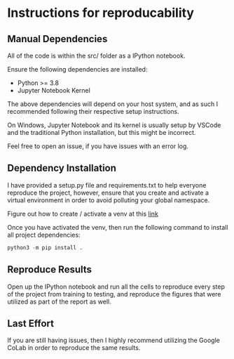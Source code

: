 # Instructions for reproducability

## Manual Dependencies

All of the code is within the src/ folder as a IPython notebook.

Ensure the following dependencies are installed:

- Python >= 3.8
- Jupyter Notebook Kernel

The above dependencies will depend on your host system, and as such
I recommended following their respective setup instructions.

On Windows, Jupyter Notebook and its kernel is usually setup
by VSCode and the traditional Python installation, but this might be incorrect.

Feel free to open an issue, if you have issues with an error log.

## Dependency Installation

I have provided a setup.py file and requirements.txt to help everyone
reproduce the project, however, ensure that you create and activate a virtual
environment in order to avoid polluting your global namespace.

Figure out how to create / activate a venv at this [link](https://packaging.python.org/en/latest/guides/installing-using-pip-and-virtual-environments/#create-a-new-virtual-environment)

Once you have activated the venv, then run the following command to install all project dependencies:

```py
python3 -m pip install .
```

## Reproduce Results

Open up the IPython notebook and run all the cells to reproduce every step of the project from training to testing, and reproduce the figures that were utilized
as part of the report as well.

## Last Effort

If you are still having issues, then I highly recommend utilizing the Google CoLab in order to reproduce the same results.